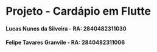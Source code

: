 # Projeto - Cardápio em Flutte

#### Lucas Nunes da Silveira - RA: 2840482311030 
#### Felipe Tavares Granvile - RA: 2840482311006

